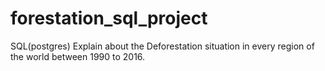 # forestation_sql_project
SQL(postgres)
Explain about the Deforestation situation in every region of the world between 1990 to 2016. 
